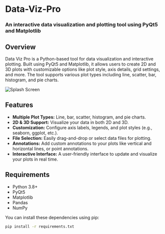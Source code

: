 # Data-Viz-Pro
### An interactive data visualization and plotting tool using PyQt5 and Matplotlib



## Overview
Data Viz Pro is a Python-based tool for data visualization and interactive plotting. Built using PyQt5 and Matplotlib, it allows users to create 2D and 3D plots with customizable options like plot style, axis details, grid settings, and more. The tool supports various plot types including line, scatter, bar, histogram, and pie charts.

![Splash Screen](path_to_your_splash_image.png)

## Features
- **Multiple Plot Types:** Line, bar, scatter, histogram, and pie charts.
- **2D & 3D Support:** Visualize your data in both 2D and 3D.
- **Customization:** Configure axis labels, legends, and plot styles (e.g., seaborn, ggplot, etc.).
- **File Selection:** Easily drag-and-drop or select data files for plotting.
- **Annotations:** Add custom annotations to your plots like vertical and horizontal lines, or point annotations.
- **Interactive Interface:** A user-friendly interface to update and visualize your plots in real time.

## Requirements
- Python 3.8+
- PyQt5
- Matplotlib
- Pandas
- NumPy

You can install these dependencies using pip:
```bash
pip install -r requirements.txt
